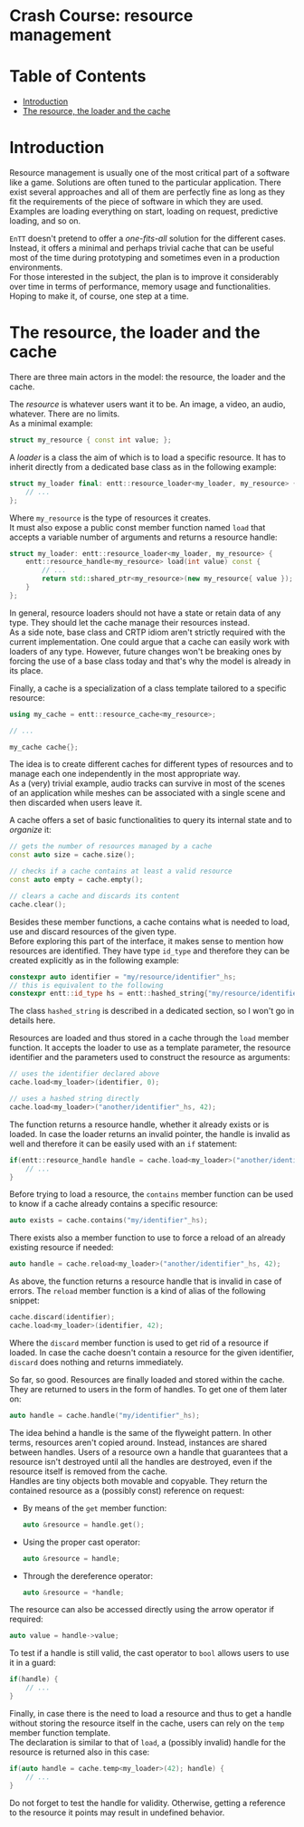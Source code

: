 # Crash Course: resource management

<!--
@cond TURN_OFF_DOXYGEN
-->
# Table of Contents

* [Introduction](#introduction)
* [The resource, the loader and the cache](#the-resource-the-loader-and-the-cache)
<!--
@endcond TURN_OFF_DOXYGEN
-->

# Introduction

Resource management is usually one of the most critical part of a software like
a game. Solutions are often tuned to the particular application. There exist
several approaches and all of them are perfectly fine as long as they fit the
requirements of the piece of software in which they are used.<br/>
Examples are loading everything on start, loading on request, predictive
loading, and so on.

`EnTT` doesn't pretend to offer a _one-fits-all_ solution for the different
cases. Instead, it offers a minimal and perhaps trivial cache that can be useful
most of the time during prototyping and sometimes even in a production
environments.<br/>
For those interested in the subject, the plan is to improve it considerably over
time in terms of performance, memory usage and functionalities. Hoping to make
it, of course, one step at a time.

# The resource, the loader and the cache

There are three main actors in the model: the resource, the loader and the
cache.

The _resource_ is whatever users want it to be. An image, a video, an audio,
whatever. There are no limits.<br/>
As a minimal example:

```cpp
struct my_resource { const int value; };
```

A _loader_ is a class the aim of which is to load a specific resource. It has to
inherit directly from a dedicated base class as in the following example:

```cpp
struct my_loader final: entt::resource_loader<my_loader, my_resource> {
    // ...
};
```

Where `my_resource` is the type of resources it creates.<br/>
It must also expose a public const member function named `load` that accepts a
variable number of arguments and returns a resource handle:

```cpp
struct my_loader: entt::resource_loader<my_loader, my_resource> {
    entt::resource_handle<my_resource> load(int value) const {
        // ...
        return std::shared_ptr<my_resource>(new my_resource{ value });
    }
};
```

In general, resource loaders should not have a state or retain data of any type.
They should let the cache manage their resources instead.<br/>
As a side note, base class and CRTP idiom aren't strictly required with the
current implementation. One could argue that a cache can easily work with
loaders of any type. However, future changes won't be breaking ones by forcing
the use of a base class today and that's why the model is already in its place.

Finally, a cache is a specialization of a class template tailored to a specific
resource:

```cpp
using my_cache = entt::resource_cache<my_resource>;

// ...

my_cache cache{};
```

The idea is to create different caches for different types of resources and to
manage each one independently in the most appropriate way.<br/>
As a (very) trivial example, audio tracks can survive in most of the scenes of
an application while meshes can be associated with a single scene and then
discarded when users leave it.

A cache offers a set of basic functionalities to query its internal state and to
_organize_ it:

```cpp
// gets the number of resources managed by a cache
const auto size = cache.size();

// checks if a cache contains at least a valid resource
const auto empty = cache.empty();

// clears a cache and discards its content
cache.clear();
```

Besides these member functions, a cache contains what is needed to load, use and
discard resources of the given type.<br/>
Before exploring this part of the interface, it makes sense to mention how
resources are identified. They have type `id_type` and therefore they can be
created explicitly as in the following example:

```cpp
constexpr auto identifier = "my/resource/identifier"_hs;
// this is equivalent to the following
constexpr entt::id_type hs = entt::hashed_string{"my/resource/identifier"};
```

The class `hashed_string` is described in a dedicated section, so I won't go in
details here.

Resources are loaded and thus stored in a cache through the `load` member
function. It accepts the loader to use as a template parameter, the resource
identifier and the parameters used to construct the resource as arguments:

```cpp
// uses the identifier declared above
cache.load<my_loader>(identifier, 0);

// uses a hashed string directly
cache.load<my_loader>("another/identifier"_hs, 42);
```

The function returns a resource handle, whether it already exists or is loaded.
In case the loader returns an invalid pointer, the handle is invalid as well and
therefore it can be easily used with an `if` statement:

```cpp
if(entt::resource_handle handle = cache.load<my_loader>("another/identifier"_hs, 42); handle) {
    // ...
}
```

Before trying to load a resource, the `contains` member function can be used to
know if a cache already contains a specific resource:

```cpp
auto exists = cache.contains("my/identifier"_hs);
```

There exists also a member function to use to force a reload of an already
existing resource if needed:

```cpp
auto handle = cache.reload<my_loader>("another/identifier"_hs, 42);
```

As above, the function returns a resource handle that is invalid in case of
errors. The `reload` member function is a kind of alias of the following
snippet:

```cpp
cache.discard(identifier);
cache.load<my_loader>(identifier, 42);
```

Where the `discard` member function is used to get rid of a resource if loaded.
In case the cache doesn't contain a resource for the given identifier, `discard`
does nothing and returns immediately.

So far, so good. Resources are finally loaded and stored within the cache.<br/>
They are returned to users in the form of handles. To get one of them later on:

```cpp
auto handle = cache.handle("my/identifier"_hs);
```

The idea behind a handle is the same of the flyweight pattern. In other terms,
resources aren't copied around. Instead, instances are shared between handles.
Users of a resource own a handle that guarantees that a resource isn't destroyed
until all the handles are destroyed, even if the resource itself is removed from
the cache.<br/>
Handles are tiny objects both movable and copyable. They return the contained
resource as a (possibly const) reference on request:

* By means of the `get` member function:

  ```cpp
  auto &resource = handle.get();
  ```

* Using the proper cast operator:

  ```cpp
  auto &resource = handle;
  ```

* Through the dereference operator:

  ```cpp
  auto &resource = *handle;
  ```

The resource can also be accessed directly using the arrow operator if required:

```cpp
auto value = handle->value;
```

To test if a handle is still valid, the cast operator to `bool` allows users to
use it in a guard:

```cpp
if(handle) {
    // ...
}
```

Finally, in case there is the need to load a resource and thus to get a handle
without storing the resource itself in the cache, users can rely on the `temp`
member function template.<br/>
The declaration is similar to that of `load`, a (possibly invalid) handle for
the resource is returned also in this case:

```cpp
if(auto handle = cache.temp<my_loader>(42); handle) {
    // ...
}
```

Do not forget to test the handle for validity. Otherwise, getting a reference to
the resource it points may result in undefined behavior.
